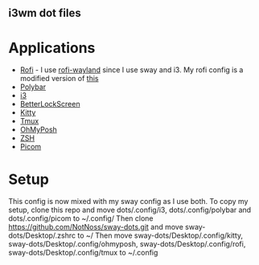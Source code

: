 ## i3wm dot files

# Applications
- [Rofi](https://wiki.archlinux.org/title/Rofi) - I use [rofi-wayland](https://archlinux.org/packages/extra/x86_64/rofi-wayland/) since I use sway and i3. My rofi config is a modified version of [this](https://github.com/adi1090x/rofi)
- [Polybar](https://wiki.archlinux.org/title/Polybar)
- [i3](https://wiki.archlinux.org/title/I3)
- [BetterLockScreen](https://github.com/betterlockscreen/betterlockscreen)
- [Kitty](https://wiki.archlinux.org/title/Kitty)
- [Tmux](https://wiki.archlinux.org/title/Tmux)
- [OhMyPosh](https://ohmyposh.dev/)
- [ZSH](https://wiki.archlinux.org/title/Zsh)
- [Picom](https://aur.archlinux.org/packages/picom-ft-udev)

# Setup
This config is now mixed with my sway config as I use both.
To copy my setup, clone this repo and move dots/.config/i3, dots/.config/polybar and dots/.config/picom to ~/.config/
Then clone https://github.com/NotNoss/sway-dots.git and move sway-dots/Desktop/.zshrc to ~/
Then move sway-dots/Desktop/.config/kitty, sway-dots/Desktop/.config/ohmyposh, sway-dots/Desktop/.config/rofi, sway-dots/Desktop/.config/tmux to ~/.config
